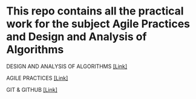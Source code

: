 # This repo contains all the practical work for the subject Agile Practices and Design and Analysis of Algorithms 

DESIGN AND ANALYSIS OF ALGORITHMS [[Link]](/DAA)

AGILE PRACTICES [[Link]](/Agile)

GIT & GITHUB [[Link]](/Git&GitHub)

